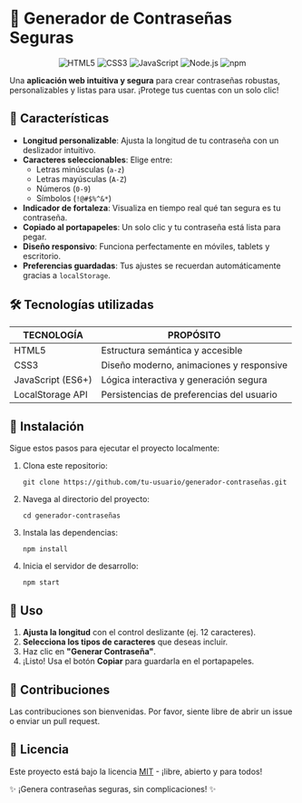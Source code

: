 # 🔐 Generador de Contraseñas Seguras

<div align="center">

![HTML5](https://img.shields.io/badge/HTML5-E34F26?style=for-the-badge&logo=html5&logoColor=white)
![CSS3](https://img.shields.io/badge/CSS3-1572B6?style=for-the-badge&logo=CSS&logoColor=white)
![JavaScript](https://img.shields.io/badge/JavaScript-F7DF1E?style=for-the-badge&logo=javascript&logoColor=white)
![Node.js](https://img.shields.io/badge/Node.js-5FA04E?style=for-the-badge&logo=nodedotjs&logoColor=white)
![npm](https://img.shields.io/badge/npm-CB3837?style=for-the-badge&logo=npm&logoColor=white)
</div>

Una **aplicación web intuitiva y segura** para crear contraseñas robustas, personalizables y listas para usar. ¡Protege tus cuentas con un solo clic!

## 🌟 Características

- **Longitud personalizable**: Ajusta la longitud de tu contraseña con un deslizador intuitivo.
- **Caracteres seleccionables**: Elige entre:
  - Letras minúsculas (``a-z``)
  - Letras mayúsculas (``A-Z``)
  - Números (``0-9``)
  - Símbolos (``!@#$%^&*``)
- **Indicador de fortaleza**: Visualiza en tiempo real qué tan segura es tu contraseña.
- **Copiado al portapapeles**: Un solo clic y tu contraseña está lista para pegar.
- **Diseño responsivo**: Funciona perfectamente en móviles, tablets y escritorio.
- **Preferencias guardadas**: Tus ajustes se recuerdan automáticamente gracias a ``localStorage``.



## 🛠️ Tecnologías utilizadas

| TECNOLOGÍA | PROPÓSITO |
|------------|------------|
| HTML5 | Estructura semántica y accesible |
| CSS3 | Diseño moderno, animaciones y responsive |
| JavaScript (ES6+) | Lógica interactiva y generación segura |
| LocalStorage API | Persistencias de preferencias del usuario |


## 🚀 Instalación
Sigue estos pasos para ejecutar el proyecto localmente:

1. Clona este repositorio:
   ```
   git clone https://github.com/tu-usuario/generador-contraseñas.git
   ```

2. Navega al directorio del proyecto:
   ```
   cd generador-contraseñas
   ```

3. Instala las dependencias:
   ```
   npm install
   ```

4. Inicia el servidor de desarrollo:
   ```
   npm start
   ```

## 🧪 Uso

1. **Ajusta la longitud** con el control deslizante (ej. 12 caracteres).
2. **Selecciona los tipos de caracteres** que deseas incluir.
3. Haz clic en **"Generar Contraseña"**.
4. ¡Listo! Usa el botón **Copiar** para guardarla en el portapapeles.

## 🤝 Contribuciones

Las contribuciones son bienvenidas. Por favor, siente libre de abrir un issue o enviar un pull request.

## 📄 Licencia

Este proyecto está bajo la licencia [MIT](LICENSE) - ¡libre, abierto y para todos!

✨ ¡Genera contraseñas seguras, sin complicaciones! ✨

